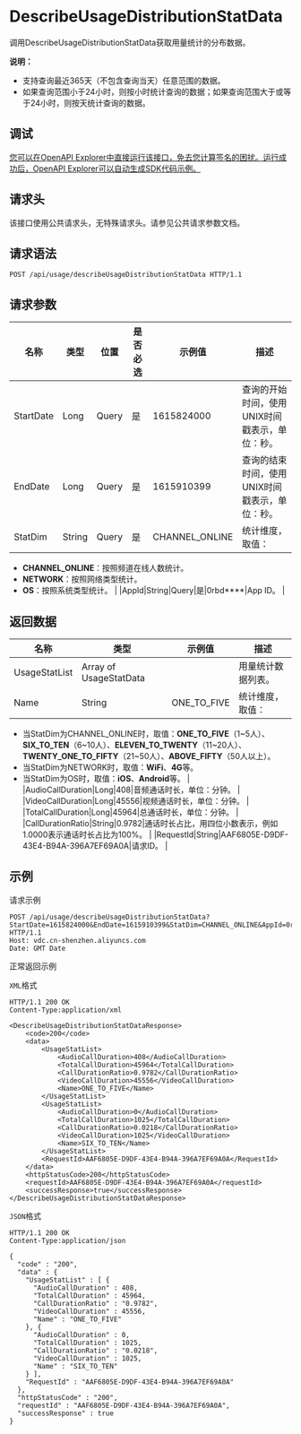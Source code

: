 # DescribeUsageDistributionStatData

调用DescribeUsageDistributionStatData获取用量统计的分布数据。

**说明：**

-   支持查询最近365天（不包含查询当天）任意范围的数据。
-   如果查询范围小于24小时，则按小时统计查询的数据；如果查询范围大于或等于24小时，则按天统计查询的数据。

## 调试

[您可以在OpenAPI Explorer中直接运行该接口，免去您计算签名的困扰。运行成功后，OpenAPI Explorer可以自动生成SDK代码示例。](https://api.aliyun.com/#product=vdc&api=DescribeUsageDistributionStatData&type=ROA&version=2020-12-14)

## 请求头

该接口使用公共请求头，无特殊请求头。请参见公共请求参数文档。

## 请求语法

```
POST /api/usage/describeUsageDistributionStatData HTTP/1.1
```

## 请求参数

|名称|类型|位置|是否必选|示例值|描述|
|--|--|--|----|---|--|
|StartDate|Long|Query|是|1615824000|查询的开始时间，使用UNIX时间戳表示，单位：秒。 |
|EndDate|Long|Query|是|1615910399|查询的结束时间，使用UNIX时间戳表示，单位：秒。 |
|StatDim|String|Query|是|CHANNEL\_ONLINE|统计维度，取值：

 -   **CHANNEL\_ONLINE**：按照频道在线人数统计。
-   **NETWORK**：按照网络类型统计。
-   **OS**：按照系统类型统计。 |
|AppId|String|Query|是|0rbd\*\*\*\*|App ID。 |

## 返回数据

|名称|类型|示例值|描述|
|--|--|---|--|
|UsageStatList|Array of UsageStatData| |用量统计数据列表。 |
|Name|String|ONE\_TO\_FIVE|统计维度，取值：

 -   当StatDim为CHANNEL\_ONLINE时，取值：**ONE\_TO\_FIVE**（1~5人）、**SIX\_TO\_TEN**（6~10人）、**ELEVEN\_TO\_TWENTY**（11~20人）、**TWENTY\_ONE\_TO\_FIFTY**（21~50人）、**ABOVE\_FIFTY**（50人以上）。
-   当StatDim为NETWORK时，取值：**WiFi**、**4G**等。
-   当StatDim为OS时，取值：**iOS**、**Android**等。 |
|AudioCallDuration|Long|408|音频通话时长，单位：分钟。 |
|VideoCallDuration|Long|45556|视频通话时长，单位：分钟。 |
|TotalCallDuration|Long|45964|总通话时长，单位：分钟。 |
|CallDurationRatio|String|0.9782|通话时长占比，用四位小数表示，例如1.0000表示通话时长占比为100%。 |
|RequestId|String|AAF6805E-D9DF-43E4-B94A-396A7EF69A0A|请求ID。 |

## 示例

请求示例

```
POST /api/usage/describeUsageDistributionStatData?StartDate=1615824000&EndDate=1615910399&StatDim=CHANNEL_ONLINE&AppId=0rbd**** HTTP/1.1
Host: vdc.cn-shenzhen.aliyuncs.com 
Date: GMT Date
```

正常返回示例

`XML`格式

```
HTTP/1.1 200 OK
Content-Type:application/xml

<DescribeUsageDistributionStatDataResponse>
    <code>200</code>
    <data>
        <UsageStatList>
            <AudioCallDuration>408</AudioCallDuration>
            <TotalCallDuration>45964</TotalCallDuration>
            <CallDurationRatio>0.9782</CallDurationRatio>
            <VideoCallDuration>45556</VideoCallDuration>
            <Name>ONE_TO_FIVE</Name>
        </UsageStatList>
        <UsageStatList>
            <AudioCallDuration>0</AudioCallDuration>
            <TotalCallDuration>1025</TotalCallDuration>
            <CallDurationRatio>0.0218</CallDurationRatio>
            <VideoCallDuration>1025</VideoCallDuration>
            <Name>SIX_TO_TEN</Name>
        </UsageStatList>
        <RequestId>AAF6805E-D9DF-43E4-B94A-396A7EF69A0A</RequestId>
    </data>
    <httpStatusCode>200</httpStatusCode>
    <requestId>AAF6805E-D9DF-43E4-B94A-396A7EF69A0A</requestId>
    <successResponse>true</successResponse>
</DescribeUsageDistributionStatDataResponse>
```

`JSON`格式

```
HTTP/1.1 200 OK
Content-Type:application/json

{
  "code" : "200",
  "data" : {
    "UsageStatList" : [ {
      "AudioCallDuration" : 408,
      "TotalCallDuration" : 45964,
      "CallDurationRatio" : "0.9782",
      "VideoCallDuration" : 45556,
      "Name" : "ONE_TO_FIVE"
    }, {
      "AudioCallDuration" : 0,
      "TotalCallDuration" : 1025,
      "CallDurationRatio" : "0.0218",
      "VideoCallDuration" : 1025,
      "Name" : "SIX_TO_TEN"
    } ],
    "RequestId" : "AAF6805E-D9DF-43E4-B94A-396A7EF69A0A"
  },
  "httpStatusCode" : "200",
  "requestId" : "AAF6805E-D9DF-43E4-B94A-396A7EF69A0A",
  "successResponse" : true
}
```

